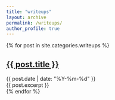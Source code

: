 ```yaml
---
title: "writeups"
layout: archive
permalink: /writeups/
author_profile: true
---
```



<div class="posts">
  {% for post in site.categories.writeups %}
    <article class="post">
      <h2><a href="{{ post.url }}">{{ post.title }}</a></h2>
      <time datetime="{{ post.date | date_to_xmlschema }}">{{ post.date | date: "%Y-%m-%d" }}</time>
      <div>{{ post.excerpt }}</div>
    </article>
  {% endfor %}
</div>
